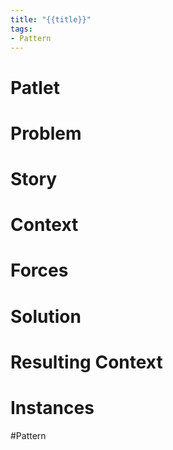 ```yaml
---
title: "{{title}}"
tags:
- Pattern
---
```

# Patlet

# Problem

# Story

# Context

# Forces

# Solution

# Resulting Context

# Instances

#Pattern
